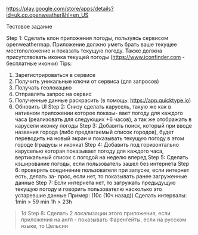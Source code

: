 https://play.google.com/store/apps/details?id=uk.co.openweather&hl=en_US

Тестовое задание

Step 1:
Сделать клон приложения погоды, пользуясь сервисом openweathermap. Приложение должно уметь брать ваше текущее местоположение и показать текущую погоду.
Также должна присутствовать иконка текущей погоды (https://www.iconfinder.com - бесплатные иконки)
Tips:
1) Зарегистрироваться в сервисе
2) Получить уникальные ключи от сервиса (для запросов)
3) Получать геолокацию
4) Отправлять запрос на сервис
5) Полученные данные раскрасить (в помощь: https://app.quicktype.io)
6) Обновить UI
Step 2:
Снизу сделать карусель, такую же как в нативном приложении которое показы-
вает погоду для каждого часа (реализовать для следующих +6 часов), а так же
отображать в карусели иконку погоды
Step 3:
Добавить поиск, который при вводе названия города (либо предлагаемый список
городов), будет переводить на новый экран и показывать текущую погоду в этом
городе (градусы и иконка)
Step 4:
Добавить под горизонтально каруселью которая показывает погоду для каждого
часа, вертикальный список с погодой на неделю вперед
Step 5:
Сделать кэширование погоды, если пользователь зашел без интернета
Step 6:
проверять соединение пользователя при запуске, если интернет есть, делать за-
прос, если нет, то показывать ранее загруженные данные
Step 7:
Если интернета нет, то загружать предыдущую текущую погоду и говорить
пользователю насколько это устаревшие данные
Пример: (10c (10ч назад))
Сделать интервалы:
1min > 59 min
1h > 23h
>1d
Step 8:
Сделать 2 локализации этого приложения, если приложения на англ - показывать Фаренгейты, если на русском языке, то Цельсии
